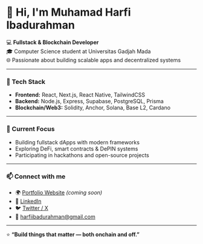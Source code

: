 # 👋 Hi, I'm Muhamad Harfi Ibadurahman

💻 **Fullstack & Blockchain Developer**  
🎓 Computer Science student at Universitas Gadjah Mada  
🌐 Passionate about building scalable apps and decentralized systems  

---

### 🧩 Tech Stack
- **Frontend:** React, Next.js, React Native, TailwindCSS  
- **Backend:** Node.js, Express, Supabase, PostgreSQL, Prisma  
- **Blockchain/Web3:** Solidity, Anchor, Solana, Base L2, Cardano  


---

### 🚀 Current Focus
- Building fullstack dApps with modern frameworks  
- Exploring DeFi, smart contracts & DePIN systems  
- Participating in hackathons and open-source projects  

---

### 📫 Connect with me
- 🌍 [Portfolio Website](#) *(coming soon)*  
- 💼 [LinkedIn](https://www.linkedin.com/in/muhamad-harfi-ibadurahman-13a25b22a/)  
- 🐦 [Twitter / X](#)  
- 📧 harfiibadurahman@gmail.com  

---

⭐ **“Build things that matter — both onchain and off.”**

